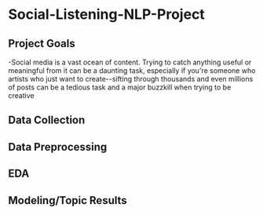 # Social-Listening-NLP-Project

## Project Goals
-Social media is a vast ocean of content. Trying to catch anything useful or meaningful from it can be a daunting task, especially if you're someone who artists who just want to create--sifting through thousands and even millions of posts can be a tedious task and a major buzzkill when trying to be creative


## Data Collection



## Data Preprocessing



## EDA



## Modeling/Topic Results
